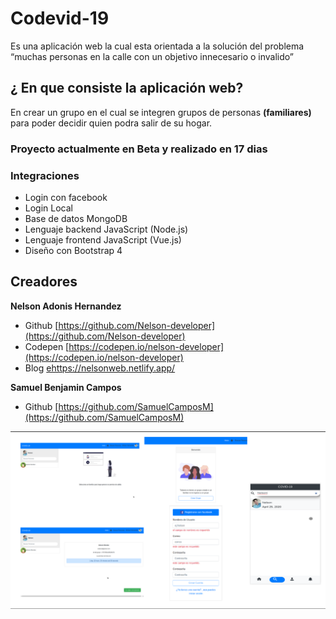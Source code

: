 # Codevid-19

Es una aplicación web la cual esta orientada a la solución del problema “muchas personas en la calle con un objetivo innecesario o invalido”

## ¿ En que consiste la aplicación web?

En crear un grupo en el cual se integren grupos de personas **(familiares)** para poder decidir quien podra salir de su hogar.

### Proyecto actualmente en Beta y realizado en 17 dias

### Integraciones
* Login con facebook
* Login Local
* Base de datos MongoDB
* Lenguaje backend JavaScript (Node.js)
* Lenguaje frontend JavaScript (Vue.js)
* Diseño con Bootstrap 4

## Creadores 

**Nelson Adonis Hernandez**
* Github
[https://github.com/Nelson-developer](https://github.com/Nelson-developer)
* Codepen
[https://codepen.io/nelson-developer](https://codepen.io/nelson-developer)
* Blog
[ehttps://nelsonweb.netlify.app/](https://nelsonweb.netlify.app/)

**Samuel Benjamin Campos**
* Github
[https://github.com/SamuelCamposM](https://github.com/SamuelCamposM)

![imagen final](covid-19.png)


